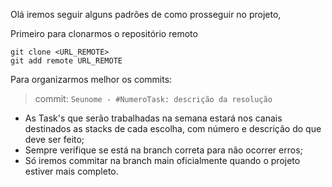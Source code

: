 Olá iremos seguir alguns padrões de como prosseguir no projeto,

Primeiro para clonarmos o repositório remoto

```
git clone <URL_REMOTE>
git add remote URL_REMOTE
```

Para organizarmos melhor os commits:

> commit: `Seunome - #NumeroTask: descrição da resolução`
> 

- As Task's que serão trabalhadas na semana estará nos canais destinados as stacks de cada escolha, com número e descrição do que deve ser feito;
- Sempre verifique se está na branch correta para não ocorrer erros;
- Só iremos commitar  na branch main oficialmente quando o projeto estiver mais completo.






